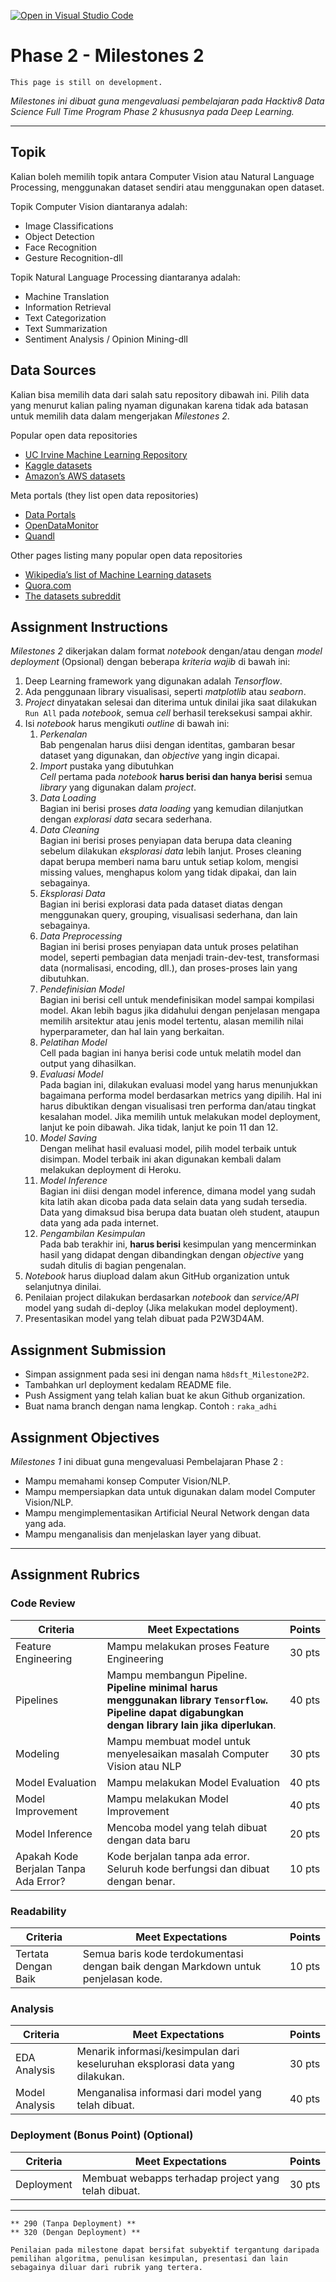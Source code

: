 [![Open in Visual Studio Code](https://classroom.github.com/assets/open-in-vscode-f059dc9a6f8d3a56e377f745f24479a46679e63a5d9fe6f495e02850cd0d8118.svg)](https://classroom.github.com/online_ide?assignment_repo_id=6886417&assignment_repo_type=AssignmentRepo)
# Phase 2 - Milestones 2

```{attention}
This page is still on development.
```

_Milestones ini dibuat guna mengevaluasi pembelajaran pada Hacktiv8 Data Science Full Time Program Phase 2 khususnya pada Deep Learning._

---

## Topik

Kalian boleh memilih topik antara Computer Vision atau Natural Language Processing, menggunakan dataset sendiri atau menggunakan open dataset.

Topik Computer Vision diantaranya adalah:
- Image Classifications
- Object Detection
- Face Recognition
- Gesture Recognition-dll

Topik Natural Language Processing diantaranya adalah:
- Machine Translation
- Information Retrieval
- Text Categorization
- Text Summarization
- Sentiment Analysis / Opinion Mining-dll

## Data Sources

Kalian bisa memilih data dari salah satu repository dibawah ini. Pilih data yang menurut kalian paling nyaman digunakan karena tidak ada batasan untuk memilih data dalam mengerjakan *Milestones 2*.

Popular open data repositories

- [UC Irvine Machine Learning Repository](https://archive.ics.uci.edu/ml/index.php)
- [Kaggle datasets](https://www.kaggle.com/datasets)
- [Amazon’s AWS datasets](https://registry.opendata.aws/)

Meta portals (they list open data repositories)

- [Data Portals](http://dataportals.org/)
- [OpenDataMonitor](https://opendatamonitor.eu/frontend/web/index.php?r=dashboard%2Findex)
- [Quandl](https://www.quandl.com/)

Other pages listing many popular open data repositories

- [Wikipedia’s list of Machine Learning datasets](https://en.wikipedia.org/wiki/List_of_datasets_for_machine-learning_research)
- [Quora.com](https://www.quora.com/Where-can-I-find-large-datasets-open-to-the-public)
- [The datasets subreddit](https://www.reddit.com/r/datasets)


## Assignment Instructions

*Milestones 2* dikerjakan dalam format *notebook* dengan/atau dengan *model deployment* (Opsional) dengan beberapa *kriteria wajib* di bawah ini:

1. Deep Learning framework yang digunakan adalah *Tensorflow*.
2. Ada penggunaan library visualisasi, seperti *matplotlib* atau *seaborn*.
3. *Project* dinyatakan selesai dan diterima untuk dinilai jika saat dilakukan `Run All` pada *notebook*, semua *cell* berhasil tereksekusi sampai akhir.
4. Isi *notebook* harus mengikuti *outline* di bawah ini:
   1. *Perkenalan*\
   Bab pengenalan harus diisi dengan identitas, gambaran besar dataset yang digunakan, dan *objective* yang ingin dicapai.
   1. *Import* pustaka yang dibutuhkan\
   *Cell* pertama pada *notebook* **harus berisi dan hanya berisi** semua *library* yang digunakan dalam *project*.
   1. *Data Loading*\
   Bagian ini berisi proses *data loading* yang kemudian dilanjutkan dengan *explorasi data* secara sederhana.
   1. *Data Cleaning*\
   Bagian ini berisi proses penyiapan data berupa data cleaning sebelum dilakukan *eksplorasi data* lebih lanjut. Proses cleaning dapat berupa memberi nama baru untuk setiap kolom, mengisi missing values, menghapus kolom yang tidak dipakai, dan lain sebagainya.
   1. *Eksplorasi Data*\
   Bagian ini berisi explorasi data pada dataset diatas dengan menggunakan query, grouping, visualisasi sederhana, dan lain sebagainya.
   1. *Data Preprocessing*\
   Bagian ini berisi proses penyiapan data untuk proses pelatihan model, seperti pembagian data menjadi train-dev-test, transformasi data (normalisasi, encoding, dll.), dan proses-proses lain yang dibutuhkan.
   1. *Pendefinisian Model*\
   Bagian ini berisi cell untuk mendefinisikan model sampai kompilasi model. Akan lebih bagus jika didahului dengan penjelasan mengapa memilih arsitektur atau jenis model tertentu, alasan memilih nilai hyperparameter, dan hal lain yang berkaitan.
   1. *Pelatihan Model*\
   Cell pada bagian ini hanya berisi code untuk melatih model dan output yang dihasilkan.
   1. *Evaluasi Model*\
   Pada bagian ini, dilakukan evaluasi model yang harus menunjukkan bagaimana performa model berdasarkan metrics yang dipilih. Hal ini harus dibuktikan dengan visualisasi tren performa dan/atau tingkat kesalahan model. Jika memilih untuk melakukan model deployment, lanjut ke poin dibawah. Jika tidak, lanjut ke poin 11 dan 12.
   1. *Model Saving*\
   Dengan melihat hasil evaluasi model, pilih model terbaik untuk disimpan. Model terbaik ini akan digunakan kembali dalam melakukan deployment di Heroku.
   1. *Model Inference*\
   Bagian ini diisi dengan model inference, dimana model yang sudah kita latih akan dicoba pada data selain data yang sudah tersedia. Data yang dimaksud bisa berupa data buatan oleh student, ataupun data yang ada pada internet.
   1. *Pengambilan Kesimpulan*\
   Pada bab terakhir ini, **harus berisi** kesimpulan yang mencerminkan hasil yang didapat dengan dibandingkan dengan *objective* yang sudah ditulis di bagian pengenalan.
5. *Notebook* harus diupload dalam akun GitHub organization untuk selanjutnya dinilai.
6. Penilaian project dilakukan berdasarkan *notebook* dan *service/API* model yang sudah di-deploy (Jika melakukan model deployment).
7. Presentasikan model yang telah dibuat pada P2W3D4AM.

## Assignment Submission

- Simpan assignment pada sesi ini dengan nama `h8dsft_Milestone2P2`.
- Tambahkan url deployment kedalam README file.
- Push Assigment yang telah kalian buat ke akun Github organization.
- Buat nama branch dengan nama lengkap. Contoh : `raka_adhi`

## Assignment Objectives

*Milestones 1* ini dibuat guna mengevaluasi Pembelajaran Phase 2 :

- Mampu memahami konsep Computer Vision/NLP.
- Mampu mempersiapkan data untuk digunakan dalam model Computer Vision/NLP.
- Mampu mengimplementasikan Artificial Neural Network dengan data yang ada.
- Mampu menganalisis dan menjelaskan layer yang dibuat.

---

## Assignment Rubrics

### Code Review

|Criteria|Meet Expectations|Points|
|--- |--- |--- |
|Feature Engineering|Mampu melakukan proses Feature Engineering| 30 pts|
|Pipelines|Mampu membangun Pipeline. **Pipeline minimal harus menggunakan library `Tensorflow`. Pipeline dapat digabungkan dengan library lain jika diperlukan**. | 40 pts |
|Modeling| Mampu membuat model untuk menyelesaikan masalah Computer Vision atau NLP | 30 pts  |
|Model Evaluation| Mampu melakukan Model Evaluation | 40 pts |
|Model Improvement| Mampu melakukan Model Improvement | 40 pts |
|Model Inference| Mencoba model yang telah dibuat dengan data baru | 20 pts |
|Apakah Kode Berjalan Tanpa Ada Error?|Kode berjalan tanpa ada error. Seluruh kode berfungsi dan dibuat dengan benar.| 10 pts |

### Readability

|Criteria|Meet Expectations|Points|
|--- |--- |--- |
|Tertata Dengan Baik|Semua baris kode terdokumentasi dengan baik dengan Markdown untuk penjelasan kode.| 10 pts |

### Analysis

|Criteria|Meet Expectations|Points|
|--- |--- |--- |
|EDA Analysis| Menarik informasi/kesimpulan dari keseluruhan eksplorasi data yang dilakukan.| 30 pts |
|Model Analysis| Menganalisa informasi dari model yang telah dibuat. | 40 pts |

### Deployment (Bonus Point) (Optional)

|Criteria|Meet Expectations|Points|
|--- |--- |--- |
|Deployment| Membuat webapps terhadap project yang telah dibuat.| 30 pts |

---

```{admonition} Total Points 
** 290 (Tanpa Deployment) **
** 320 (Dengan Deployment) **
```

```{tip}
Penilaian pada milestone dapat bersifat subyektif tergantung daripada pemilihan algoritma, penulisan kesimpulan, presentasi dan lain sebagainya diluar dari rubrik yang tertera.
```
